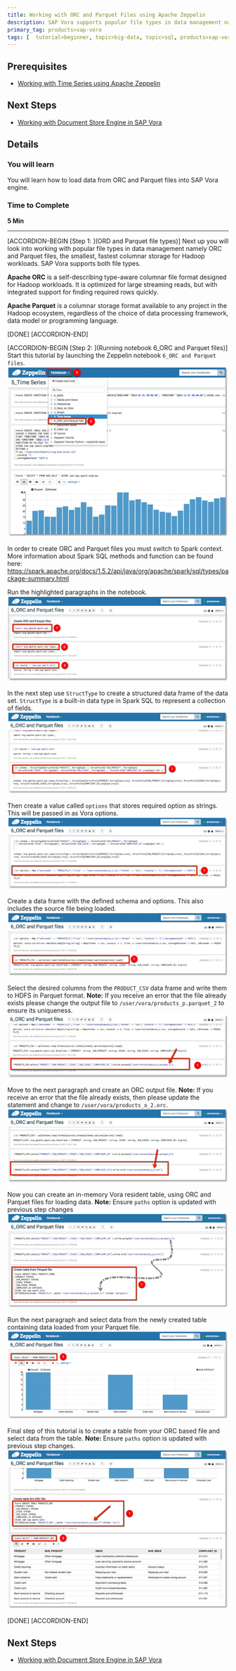 ```yaml
---
title: Working with ORC and Parquet Files using Apache Zeppelin
description: SAP Vora supports popular file types in data management namely ORC and Parquet files
primary_tag: products>sap-vora
tags: [  tutorial>beginner, topic>big-data, topic>sql, products>sap-vora ]
---
```


## Prerequisites  
 - [Working with Time Series using Apache Zeppelin](http://www.sap.com/developer/tutorials/vora-cal-zeppelin5.html)


## Next Steps
 - [Working with Document Store Engine in SAP Vora](http://www.sap.com/developer/tutorials/vora-cal-zeppelin7.html)

## Details
### You will learn  
You will learn how to load data from ORC and Parquet files into SAP Vora engine.

### Time to Complete
**5 Min**

---

[ACCORDION-BEGIN [Step 1: ](ORD and Parquet file types)]
Next up you will look into working with popular file types in data management namely ORC and Parquet files, the smallest, fastest columnar storage for Hadoop workloads. SAP Vora supports both file types.

**Apache ORC** is a self-describing type-aware columnar file format designed for Hadoop workloads. It is optimized for large streaming reads, but with integrated support for finding required rows quickly.

**Apache Parquet** is a columnar storage format available to any project in the Hadoop ecosystem, regardless of the choice of data processing framework, data model or programming language.

[DONE]
[ACCORDION-END]

[ACCORDION-BEGIN [Step 2: ](Running notebook 6_ORC and Parquet files)]
Start this tutorial by launching the Zeppelin notebook `6_ORC and Parquet files`.
![Open Notebook](zep6_01.jpg)

In order to create ORC and Parquet files you must switch to Spark context. More information about Spark SQL methods and function can be found here:
https://spark.apache.org/docs/1.5.2/api/java/org/apache/spark/sql/types/package-summary.html

Run the highlighted paragraphs in the notebook.
![Create files](zep6_02.jpg)

In the next step use `StructType` to create a structured data frame of the data set. `StructType` is a built-in data type in Spark SQL to represent a collection of fields.
![StructType](zep6_03.jpg)

Then create a value called `options` that stores required option as strings. This will be passed in as Vora options.
![Vora options](zep6_04.jpg)

Create a data frame with the defined schema and options. This also includes the source file being loaded.
![Create a data frame](zep6_05.jpg)

Select the desired columns from the `PRODUCT_CSV` data frame and write them to HDFS in Parquet format. **Note:** If you receive an error that the file already exists please change the output file to `/user/vora/products_p.parquet_2` to ensure its uniqueness.
![Write to Parquet](zep6_06.jpg)

Move to the next paragraph and create an ORC output file. **Note:** If you receive an error that the file already exists, then please update the statement and change to `/user/vora/products_o_2.orc`.
![Write to ORC](zep6_07.jpg)

Now you can create an in-memory Vora resident table, using ORC and Parquet files for loading data. **Note:** Ensure `paths` option is updated with previous step changes
![Create tables](zep6_08.jpg)

Run the next paragraph and select data from the newly created table containing data loaded from your Parquet file.
![Select from table - Parquet](zep6_09.jpg)

Final step of this tutorial is to create a table from your ORC based file and select data from the table. **Note:** Ensure `paths` option is updated with previous step changes.
![Select from table - ORC](zep6_10.jpg)

[DONE]
[ACCORDION-END]


## Next Steps
 - [Working with Document Store Engine in SAP Vora](http://www.sap.com/developer/tutorials/vora-cal-zeppelin7.html)
